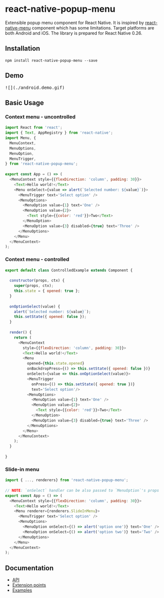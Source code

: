 # react-native-popup-menu

Extensible popup menu component for React Native.
It is inspired by [react-native-menu](https://github.com/jaysoo/react-native-menu) component which has some limitations.
Target platforms are both Android and iOS. The library is prepared for React Native 0.26.

## Installation

```
npm install react-native-popup-menu --save
```

## Demo

<kbd>
![](./android.demo.gif)
</kbd>

## Basic Usage

### Context menu - uncontrolled

```js
import React from 'react';
import { Text, AppRegistry } from 'react-native';
import Menu, {
  MenuContext,
  MenuOptions,
  MenuOption,
  MenuTrigger,
} from 'react-native-popup-menu';

export const App = () => (
  <MenuContext style={{flexDirection: 'column', padding: 30}}>
    <Text>Hello world!</Text>
    <Menu onSelect={value => alert(`Selected number: ${value}`)}>
      <MenuTrigger text='Select option' />
      <MenuOptions>
        <MenuOption value={1} text='One' />
        <MenuOption value={2}>
          <Text style={{color: 'red'}}>Two</Text>
        </MenuOption>
        <MenuOption value={3} disabled={true} text='Three' />
      </MenuOptions>
    </Menu>
  </MenuContext>
);
```

### Context menu - controlled

```js
export default class ControlledExample extends Component {

  constructor(props, ctx) {
    super(props, ctx);
    this.state = { opened: true };
  }

  onOptionSelect(value) {
    alert(`Selected number: ${value}`);
    this.setState({ opened: false });
  }

  render() {
    return (
      <MenuContext
        style={{flexDirection: 'column', padding: 30}}>
        <Text>Hello world!</Text>
        <Menu
          opened={this.state.opened}
          onBackdropPress={() => this.setState({ opened: false })}
          onSelect={value => this.onOptionSelect(value)}>
          <MenuTrigger
            onPress={() => this.setState({ opened: true })}
            text='Select option'/>
          <MenuOptions>
            <MenuOption value={1} text='One' />
            <MenuOption value={2}>
              <Text style={{color: 'red'}}>Two</Text>
            </MenuOption>
            <MenuOption value={3} disabled={true} text='Three' />
          </MenuOptions>
        </Menu>
      </MenuContext>
    );
  }

}
```

### Slide-in menu

```js
import { ..., renderers} from 'react-native-popup-menu';

// NOTE: `onSelect` handler can be also passed to `MenuOption`'s props
export const App = () => (
  <MenuContext style={{flexDirection: 'column', padding: 30}}>
    <Text>Hello world!</Text>
    <Menu renderer={renderers.SlideInMenu}>
      <MenuTrigger text='Select option' />
      <MenuOptions>
        <MenuOption onSelect={() => alert('option one')} text='One' />
        <MenuOption onSelect={() => alert('option two')} text='Two' />
      </MenuOptions>
    </Menu>
  </MenuContext>
);
```

## Documentation

- [API](doc/api.md)
- [Extension points](doc/extensions.md)
- [Examples](examples/)
